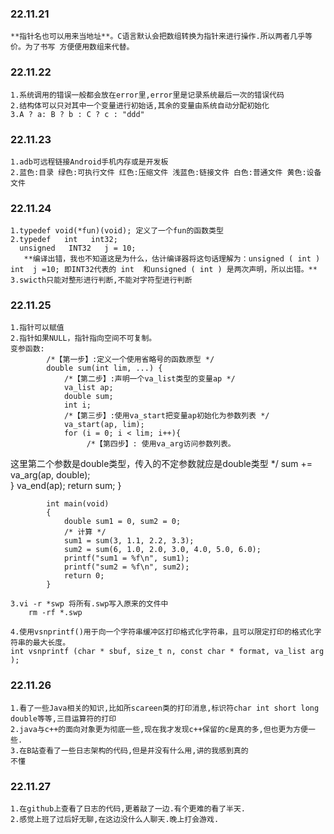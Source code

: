 ### 22.11.21 	

	**指针名也可以用来当地址**。C语言默认会把数组转换为指针来进行操作.所以两者几乎等价。为了书写 方便便用数组来代替。

### 22.11.22 
	1.系统调用的错误一般都会放在error里,error里是记录系统最后一次的错误代码	
	2.结构体可以只对其中一个变量进行初始话,其余的变量由系统自动分配初始化
	3.A ? a: B ? b : C ? c : "ddd" 

### 22.11.23
	1.adb可远程链接Android手机内存或是开发板
	2.蓝色:目录 绿色:可执行文件 红色:压缩文件 浅蓝色:链接文件 白色:普通文件 黄色:设备文件

### 22.11.24
	1.typedef void(*fun)(void); 定义了一个fun的函数类型
	2.typedef   int   int32;
	  unsigned   INT32   j = 10;
	   **编译出错，我也不知道这是为什么，估计编译器将这句话理解为：unsigned ( int )   int  j =10; 即INT32代表的 int  和unsigned ( int ) 是两次声明，所以出错。**
	3.swicth只能对整形进行判断,不能对字符型进行判断

### 22.11.25
	1.指针可以赋值
	2.指针如果NULL，指针指向空间不可复制。
	变参函数:
			/*【第一步】:定义一个使用省略号的函数原型 */
			double sum(int lim, ...) {
				/*【第二步】:声明一个va_list类型的变量ap */
				va_list ap;
				double sum;
				int i;
				/*【第三步】:使用va_start把变量ap初始化为参数列表 */
				va_start(ap, lim); 
				for (i = 0; i < lim; i++){
					 /*【第四步】: 使用va_arg访问参数列表。 
   这里第二个参数是double类型，传入的不定参数就应是double类型
   */
					 sum += va_arg(ap, double);  
				}
				va_end(ap); 
				return sum;
			}
			

			int main(void)
			{
 				double sum1 = 0, sum2 = 0;
 				/* 计算 */
 				sum1 = sum(3, 1.1, 2.2, 3.3);  
 				sum2 = sum(6, 1.0, 2.0, 3.0, 4.0, 5.0, 6.0);
 				printf("sum1 = %f\n", sum1);
 				printf("sum2 = %f\n", sum2);
				return 0;
			}

	3.vi -r *swp 将所有.swp写入原来的文件中
		rm -rf *.swp

	4.使用vsnprintf()用于向一个字符串缓冲区打印格式化字符串，且可以限定打印的格式化字符串的最大长度。
	int vsnprintf (char * sbuf, size_t n, const char * format, va_list arg );

### 22.11.26
	1.看了一些Java相关的知识,比如所scareen类的打印消息,标识符char int short long double等等,三目运算符的打印
	2.java与c++的面向对象更为彻底一些,现在我才发现c++保留的c是真的多,但也更为方便一些.
	3.在B站查看了一些日志架构的代码,但是并没有什么用,讲的我感到真的
	不懂

### 22.11.27
	1.在github上查看了日志的代码,更着敲了一边.有个更难的看了半天.
	2.感觉上班了过后好无聊,在这边没什么人聊天.晚上打会游戏.
